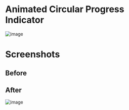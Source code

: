 # Animated Circular Progress Indicator

![image](https://user-images.githubusercontent.com/72864817/170961576-1833a154-455c-45ee-84f4-02fe929fe54f.png)

# Screenshots

## Before



## After

![image](https://user-images.githubusercontent.com/72864817/171657276-974b9a07-719f-41d8-86a8-bf3b04bb087a.png)
